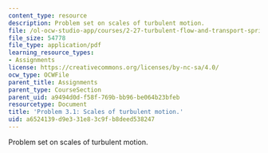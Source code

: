 ```yaml
---
content_type: resource
description: Problem set on scales of turbulent motion.
file: /ol-ocw-studio-app/courses/2-27-turbulent-flow-and-transport-spring-2002/a6524139d9e331e83c9fb8deed538247_Prob3_1.pdf
file_size: 54778
file_type: application/pdf
learning_resource_types:
- Assignments
license: https://creativecommons.org/licenses/by-nc-sa/4.0/
ocw_type: OCWFile
parent_title: Assignments
parent_type: CourseSection
parent_uid: a9494d0d-f58f-769b-bb96-be064b23bfeb
resourcetype: Document
title: 'Problem 3.1: Scales of turbulent motion.'
uid: a6524139-d9e3-31e8-3c9f-b8deed538247
---
```

Problem set on scales of turbulent motion.